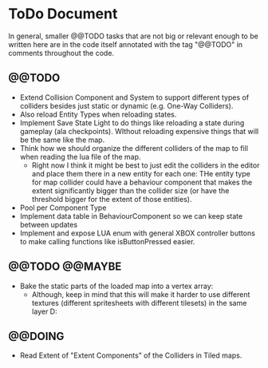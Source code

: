 # ToDo Document

In general, smaller @@TODO tasks that are not big or relevant enough to be written here are in the code itself annotated with the tag "@@TODO" in comments throughout the code.

## @@TODO

* Extend Collision Component and System to support different types of colliders besides just static or dynamic (e.g. One-Way Colliders).
* Also reload Entity Types when reloading states.
* Implement Save State Light to do things like reloading a state during gameplay (ala checkpoints). WIthout reloading expensive things that will be the same like the map.
* Think how we should organize the different colliders of the map to fill when reading the lua file of the map.
	* Right now I think it might be best to just edit the colliders in the editor and place them there in a new entity for each one: THe entity type for map collider could have a behaviour component that makes the extent significantly bigger than the collider size (or have the threshold bigger for the extent of those entities).
* Pool per Component Type
* Implement data table in BehaviourComponent so we can keep state between updates
* Implement and expose LUA enum with general XBOX controller buttons to make calling functions like isButtonPressed easier.


## @@TODO @@MAYBE
* Bake the static parts of the loaded map into a vertex array:
	* Although, keep in mind that this will make it harder to use different textures (different spritesheets with different tilesets) in the same layer D:


## @@DOING

* Read Extent of "Extent Components" of the Colliders in Tiled maps.
